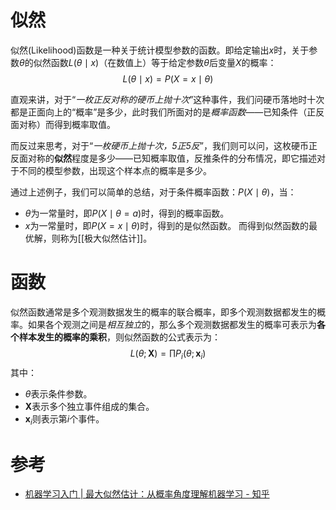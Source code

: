 # 似然
似然(Likelihood)函数是一种关于统计模型参数的函数。即给定输出$x$时，关于参数$\theta$的似然函数$L(\theta \mid x)$（在数值上）等于给定参数$\theta$后变量$X$的概率：
$$
L(\theta \mid x) = P(X = x \mid \theta)
$$

直观来讲，对于“*一枚正反对称的硬币上抛十次*”这种事件，我们问硬币落地时十次都是正面向上的“概率”是多少，此时我们所面对的是*概率函数*——已知条件（正反面对称）而得到概率取值。

而反过来思考，对于“*一枚硬币上抛十次，5正5反*”，我们则可以问，这枚硬币正反面对称的**似然**程度是多少——已知概率取值，反推条件的分布情况，即它描述对于不同的模型参数，出现这个样本点的概率是多少。

通过上述例子，我们可以简单的总结，对于条件概率函数：$P(X \mid \theta)$，当：
- $\theta$为一常量时，即$P(X \mid \theta = a)$时，得到的概率函数。
- $x$为一常量时，即$P(X = x \mid \theta)$时，得到的是似然函数。
而得到似然函数的最优解，则称为[[极大似然估计]]。

# 函数
似然函数通常是多个观测数据发生的概率的联合概率，即多个观测数据都发生的概率。如果各个观测之间是*相互独立*的，那么多个观测数据都发生的概率可表示为**各个样本发生的概率的乘积**，则似然函数的公式表示为：
$$
L(\theta; \mathbf{X}) = \prod P_i (\theta; \mathbf{x}_i)
$$
其中：
- $\theta$表示条件参数。
- $\mathbf{X}$表示多个独立事件组成的集合。
- $\mathbf{x}_i$则表示第$i$个事件。

# 参考

- [机器学习入门 | 最大似然估计：从概率角度理解机器学习 - 知乎](https://zhuanlan.zhihu.com/p/75731049)
